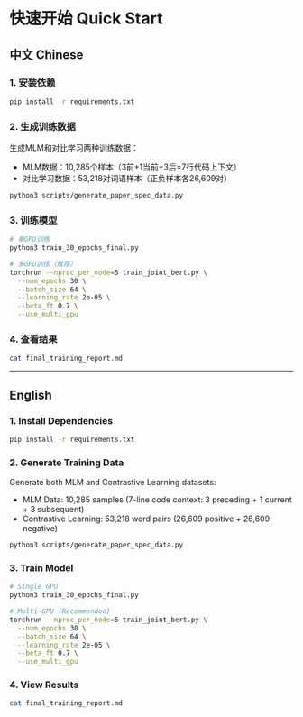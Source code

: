 # 快速开始 Quick Start

## 中文 Chinese

### 1. 安装依赖
```bash
pip install -r requirements.txt
```

### 2. 生成训练数据
生成MLM和对比学习两种训练数据：
- MLM数据：10,285个样本（3前+1当前+3后=7行代码上下文）
- 对比学习数据：53,218对词语样本（正负样本各26,609对）

```bash
python3 scripts/generate_paper_spec_data.py
```

### 3. 训练模型
```bash
# 单GPU训练
python3 train_30_epochs_final.py

# 多GPU训练（推荐）
torchrun --nproc_per_node=5 train_joint_bert.py \
  --num_epochs 30 \
  --batch_size 64 \
  --learning_rate 2e-05 \
  --beta_ft 0.7 \
  --use_multi_gpu
```

### 4. 查看结果
```bash
cat final_training_report.md
```

---

## English

### 1. Install Dependencies
```bash
pip install -r requirements.txt
```

### 2. Generate Training Data
Generate both MLM and Contrastive Learning datasets:
- MLM Data: 10,285 samples (7-line code context: 3 preceding + 1 current + 3 subsequent)
- Contrastive Learning: 53,218 word pairs (26,609 positive + 26,609 negative)

```bash
python3 scripts/generate_paper_spec_data.py
```

### 3. Train Model
```bash
# Single GPU
python3 train_30_epochs_final.py

# Multi-GPU (Recommended)
torchrun --nproc_per_node=5 train_joint_bert.py \
  --num_epochs 30 \
  --batch_size 64 \
  --learning_rate 2e-05 \
  --beta_ft 0.7 \
  --use_multi_gpu
```

### 4. View Results
```bash
cat final_training_report.md
```

